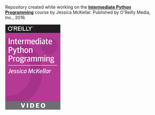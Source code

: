 Repository created while working on the [**Intermediate Python Programming**](https://www.safaribooksonline.com/library/view/intermediate-python-programming/9781491954935/) course by Jessica McKellar. Published by O'Reilly Media, Inc., 2016.

![Intermediate Python Programming](./img/IntermediatePythonProgramming.png)
